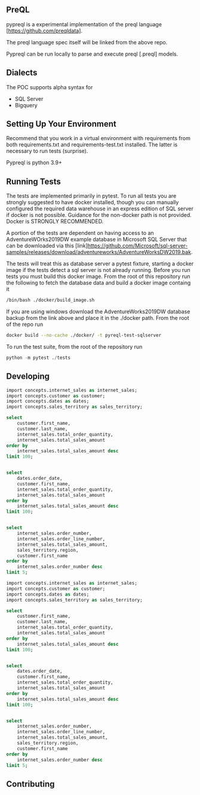 ## PreQL

pypreql is a experimental implementation of the preql language [https://github.com/preqldata].

The preql language spec itself will be linked from the above repo. 

Pypreql can be run locally to parse and execute preql [.preql] models. 

## Dialects

The POC supports alpha syntax for

- SQL Server
- Bigquery

## Setting Up Your Environment

Recommend that you work in a virtual environment with requirements from both requirements.txt and requirements-test.txt installed. The latter is necessary to run
tests (surprise). 

Pypreql is python 3.9+

## Running Tests

The tests are implemented primarily in pytest. To run all tests you are strongly suggested to have docker installed, though you can manually configured the required
data warehouse in an express edition of SQL server if docker is not possible. Guidance for the non-docker path is not provided. Docker is
STRONGLY RECOMMENDED.

A portion of the tests are dependent on having access to an AdventureWOrks2019DW example database
in Microsoft SQL Server that can be downloaded via this [link]https://github.com/Microsoft/sql-server-samples/releases/download/adventureworks/AdventureWorksDW2019.bak.

The tests will treat this as database server a pytest fixture, starting a docker image if the tests detect a sql server is not already running. Before
you run tests you must build this docker image. From the root of this repository run the following to fetch the database data and build a docker image
containg it

```bash
/bin/bash ./docker/build_image.sh
```

If you are using windows download the AdventureWorks2019DW database backup from the link above and place it in the ./docker path.
From the root of the repo run
```bash
docker build --no-cache ./docker/ -t pyreql-test-sqlserver
```

To run the test suite, from the root of the repository run

```python
python -m pytest ./tests
```

## Developing

```sql
import concepts.internet_sales as internet_sales;
import concepts.customer as customer;
import concepts.dates as dates;
import concepts.sales_territory as sales_territory;

select
    customer.first_name,
    customer.last_name,
    internet_sales.total_order_quantity,
    internet_sales.total_sales_amount
order by
    internet_sales.total_sales_amount desc
limit 100;


select
    dates.order_date,
    customer.first_name,
    internet_sales.total_order_quantity,
    internet_sales.total_sales_amount
order by
    internet_sales.total_sales_amount desc
limit 100;


select
    internet_sales.order_number,
    internet_sales.order_line_number,
    internet_sales.total_sales_amount,
    sales_territory.region,
    customer.first_name
order by
    internet_sales.order_number desc
limit 5;


```

```sql
import concepts.internet_sales as internet_sales;
import concepts.customer as customer;
import concepts.dates as dates;
import concepts.sales_territory as sales_territory;

select
    customer.first_name,
    customer.last_name,
    internet_sales.total_order_quantity,
    internet_sales.total_sales_amount
order by
    internet_sales.total_sales_amount desc
limit 100;


select
    dates.order_date,
    customer.first_name,
    internet_sales.total_order_quantity,
    internet_sales.total_sales_amount
order by
    internet_sales.total_sales_amount desc
limit 100;


select
    internet_sales.order_number,
    internet_sales.order_line_number,
    internet_sales.total_sales_amount,
    sales_territory.region,
    customer.first_name
order by
    internet_sales.order_number desc
limit 5;


```


## Contributing
